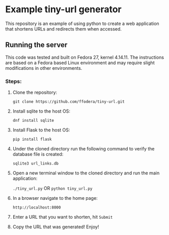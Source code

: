 # Example tiny-url generator
This repository is an example of using python to create a web application that shortens URLs and redirects them when 
accessed.

## Running the server
This code was tested and built on Fedora 27, kernel 4.14.11. The instructions are based on a Fedora based Linux environment 
and may require slight modifications in other environments.

### Steps:
1. Clone the repository:

    `git clone https://github.com/ffodera/tiny-url.git`
2. Install sqlite to the host OS:

    `dnf install sqlite` 
    
3. Install Flask to the host OS:

    `pip install flask`
    
4. Under the cloned directory run the following command to verify the database file is created:

    `sqlite3 url_links.db`
    
5. Open a new terminal window to the cloned directory and run the main application:

    `./tiny_url.py` OR `python tiny_url.py`
    
6. In a browser navigate to the home page:

    `http://localhost:8000`
    
7. Enter a URL that you want to shorten, hit `Submit`

8. Copy the URL that was generated! Enjoy!